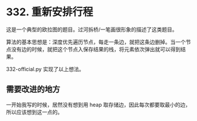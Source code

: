 # 332. 重新安排行程
这是一个典型的欧拉图的题目。过河拆桥/一笔画很形象的描述了这类题目。

算法的基本思想是：深度优先遍历节点，每走一条边，就把这条边删掉。当一个节点没有边的时候，就把这个节点入保存结果的栈，将元素依次弹出就可以得到结果。

332-official.py 实现了以上想法。

## 需要改进的地方
一开始我写的时候，居然没有想到用 heap 取存储边，因此每次都要取最小的边，所以应该想到这一点的。
